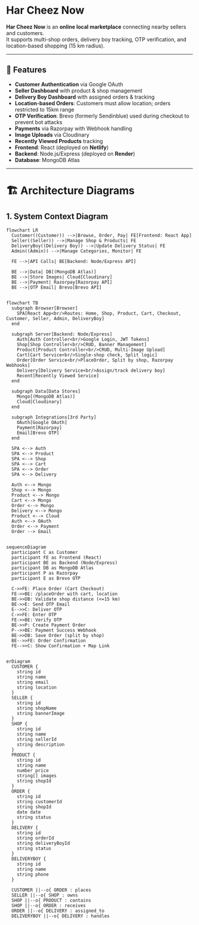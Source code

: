 # Har Cheez Now

**Har Cheez Now** is an **online local marketplace** connecting nearby sellers and customers.  
It supports multi-shop orders, delivery boy tracking, OTP verification, and location-based shopping (15 km radius).  

---

## 🚀 Features
- **Customer Authentication** via Google OAuth  
- **Seller Dashboard** with product & shop management  
- **Delivery Boy Dashboard** with assigned orders & tracking  
- **Location-based Orders**: Customers must allow location; orders restricted to 15km range  
- **OTP Verification**: Brevo (formerly Sendinblue) used during checkout to prevent bot attacks  
- **Payments** via Razorpay with Webhook handling  
- **Image Uploads** via Cloudinary  
- **Recently Viewed Products** tracking  
- **Frontend**: React (deployed on **Netlify**)  
- **Backend**: Node.js/Express (deployed on **Render**)  
- **Database**: MongoDB Atlas  

---

# 🏗 Architecture Diagrams

## 1. System Context Diagram
```mermaid
flowchart LR
  Customer((Customer)) -->|Browse, Order, Pay| FE[Frontend: React App]
  Seller((Seller)) -->|Manage Shop & Products| FE
  DeliveryBoy((Delivery Boy)) -->|Update Delivery Status| FE
  Admin((Admin)) -->|Manage Categories, Monitor| FE

  FE -->|API Calls| BE[Backend: Node/Express API]

  BE -->|Data| DB[(MongoDB Atlas)]
  BE -->|Store Images| Cloud[Cloudinary]
  BE -->|Payment| Razorpay[Razorpay API]
  BE -->|OTP Email| Brevo[Brevo API]


flowchart TB
  subgraph Browser[Browser]
    SPA[React App<br/>Routes: Home, Shop, Product, Cart, Checkout, Customer, Seller, Admin, DeliveryBoy]
  end

  subgraph Server[Backend: Node/Express]
    Auth[Auth Controller<br/>Google Login, JWT Tokens]
    Shop[Shop Controller<br/>CRUD, Banner Management]
    Product[Product Controller<br/>CRUD, Multi-Image Upload]
    Cart[Cart Service<br/>Single-shop check, Split logic]
    Order[Order Service<br/>PlaceOrder, Split by shop, Razorpay Webhooks]
    Delivery[Delivery Service<br/>Assign/track delivery boy]
    Recent[Recently Viewed Service]
  end

  subgraph Data[Data Stores]
    Mongo[(MongoDB Atlas)]
    Cloud[Cloudinary]
  end

  subgraph Integrations[3rd Party]
    OAuth[Google OAuth]
    Payment[Razorpay]
    Email[Brevo OTP]
  end

  SPA <--> Auth
  SPA <--> Product
  SPA <--> Shop
  SPA <--> Cart
  SPA <--> Order
  SPA <--> Delivery

  Auth <--> Mongo
  Shop <--> Mongo
  Product <--> Mongo
  Cart <--> Mongo
  Order <--> Mongo
  Delivery <--> Mongo
  Product <--> Cloud
  Auth <--> OAuth
  Order <--> Payment
  Order --> Email


sequenceDiagram
  participant C as Customer
  participant FE as Frontend (React)
  participant BE as Backend (Node/Express)
  participant DB as MongoDB Atlas
  participant P as Razorpay
  participant E as Brevo OTP

  C->>FE: Place Order (Cart Checkout)
  FE->>BE: /placeOrder with cart, location
  BE->>DB: Validate shop distance (<=15 km)
  BE->>E: Send OTP Email
  E-->>C: Deliver OTP
  C->>FE: Enter OTP
  FE->>BE: Verify OTP
  BE->>P: Create Payment Order
  P-->>BE: Payment Success Webhook
  BE->>DB: Save Order (split by shop)
  BE-->>FE: Order Confirmation
  FE-->>C: Show Confirmation + Map Link


erDiagram
  CUSTOMER {
    string id
    string name
    string email
    string location
  }
  SELLER {
    string id
    string shopName
    string bannerImage
  }
  SHOP {
    string id
    string name
    string sellerId
    string description
  }
  PRODUCT {
    string id
    string name
    number price
    string[] images
    string shopId
  }
  ORDER {
    string id
    string customerId
    string shopId
    date date
    string status
  }
  DELIVERY {
    string id
    string orderId
    string deliveryBoyId
    string status
  }
  DELIVERYBOY {
    string id
    string name
    string phone
  }

  CUSTOMER ||--o{ ORDER : places
  SELLER ||--o{ SHOP : owns
  SHOP ||--o{ PRODUCT : contains
  SHOP ||--o{ ORDER : receives
  ORDER ||--o{ DELIVERY : assigned_to
  DELIVERYBOY ||--o{ DELIVERY : handles


